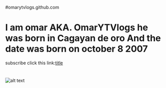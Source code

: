 #omarytvlogs.github.com

# I am omar AKA. OmarYTVlogs he was born in Cagayan de oro And the date  was born on october 8 2007
subscribe click this link:[title](https://www.youtube.com/c/OmarYTVlogs/null)
#

![alt text](channels4_profile)
